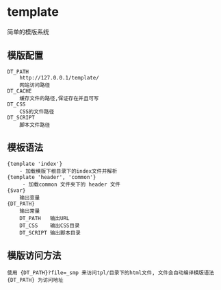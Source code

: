 template
========

简单的模版系统

模版配置
-------
	DT_PATH
		http://127.0.0.1/template/
		网站访问路径
	DT_CACHE
		缓存文件的路径,保证存在并且可写
	DT_CSS
		CSS的文件路径
	DT_SCRIPT
		脚本文件路径


模板语法
----------
	{template 'index'}
		- 加载模版下根目录下的index文件并解析
	{template 'header', 'common'}
		 - 加载common 文件夹下的 header 文件
	{$var}
		输出变量
	{DT_PATH}
		输出常量
		DT_PATH   输出URL
		DT_CSS    输出CSS目录
		DT_SCRIPT 输出脚本目录

模版访问方法
----------

	使用 {DT_PATH}?file=_smp 来访问tpl/目录下的html文件, 文件会自动编译模版语法
	{DT_PATH} 为访问地址